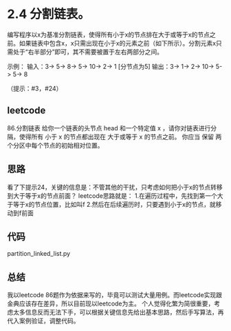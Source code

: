 # 2.4 分割链表。
编写程序以x为基准分割链表，使得所有小于x的节点排在大于或等于x的节点之前。如果链表中包含x，x只需出现在小于x的元素之前（如下所示）。分割元素x只需处于“右半部分”即可，其不需要被置于左右两部分之间。

示例：
输入：3-> 5-> 8-> 5-> 10-> 2-> 1 [分节点为5]
输出：3-> 1-> 2-> 10-> 5-> 5-> 8

（提示：#3，#24）

## leetcode
86.分割链表
给你一个链表的头节点 head 和一个特定值 x ，请你对链表进行分隔，使得所有 小于 x 的节点都出现在 大于或等于 x 的节点之前。
你应当 保留 两个分区中每个节点的初始相对位置。

## 思路
看了下提示24，关键的信息是：不管其他的干扰，只考虑如何把小于x的节点转移到大于等于x的节点前面？
leetcode思路就是：
1.在遍历过程中，先找到第一个大于等于x的节点位置，比如叫f
2.然后在后续遍历时，只要遇到小于x的节点，就移动到f前面

## 代码
partition_linked_list.py

## 总结
我以leetcode 86题作为依据来写的，毕竟可以测试大量用例。而leetcode实现跟金典应该存在差异，所以目前现以leetcode为主。
个人觉得化繁为简很重要，考虑太多信息反而无法下手，可以根据关键信息先给出基本思路，然后手写算法，再代入案例验证，调整代码。
